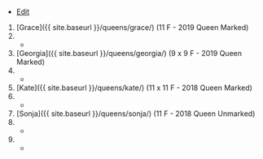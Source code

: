 * [Edit](https://github.com/joejcollins/rhapsody-angel/edit/master/_includes/apiary.md)

1. [Grace]({{ site.baseurl }}/queens/grace/) (11 F - 2019 Queen Marked)
1. -
1. [Georgia]({{ site.baseurl }}/queens/georgia/) (9 x 9 F - 2019 Queen Marked)
1. -
1. [Kate]({{ site.baseurl }}/queens/kate/) (11 x 11 F - 2018 Queen Marked)
1. -
1. [Sonja]({{ site.baseurl }}/queens/sonja/) (11 F - 2018 Queen Unmarked)
1. -
1. -

